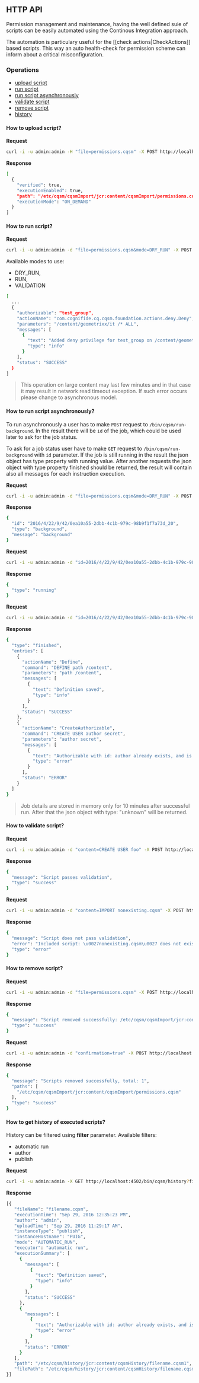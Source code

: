## HTTP API
Permission management and maintenance, having the well defined suie of scripts can be easily automated using the Continous Integration approach.

The automation is particulary useful for the [[check actions|CheckActions]] based scripts. This way an auto health-check for permission scheme can inform about a critical misconfiguration.

### Operations

- [upload script](#how-to-upload-script)
- [run script](#how-to-run-script)
- [run script asynchronously](#how-to-run-script-asynchronously)
- [validate script](#how-to-validate-script)
- [remove script](#how-to-remove-script)
- [history](#how-to-get-history-of-executed-scripts)

#### How to upload script?
**Request**
```bash
curl -i -u admin:admin -H "file=permissions.cqsm" -X POST http://localhost:4502/bin/cqsm/fileUpload -F file=@"misc/example scripts/permissions.cqsm"
```
**Response**
```bash
[
  {
    "verified": true,
    "executionEnabled": true,
    "path": "/etc/cqsm/cqsmImport/jcr:content/cqsmImport/permissions.cqsm",
    "executionMode": "ON_DEMAND"
  }
]
```
#### How to run script?
**Request**

```bash
curl -i -u admin:admin -d "file=permissions.cqsm&mode=DRY_RUN" -X POST http://localhost:4502/bin/cqsm/run
```
Available modes to use:
* DRY_RUN,
* RUN,
* VALIDATION

```bash
[
  ...
  {
    "authorizable": "test_group",
    "actionName": "com.cognifide.cq.cqsm.foundation.actions.deny.Deny",
    "parameters": "/content/geometrixx/it /* ALL",
    "messages": [
      {
        "text": "Added deny privilege for test_group on /content/geometrixx/it",
        "type": "info"
      }
    ],
    "status": "SUCCESS"
  }
]
```

> This operation on large content may last few minutes and in that case it may result in network read timeout exception. If such error occurs please change to asynchronous model.

#### How to run script asynchronously?
To run asynchronously a user has to make `POST` request to `/bin/cqsm/run-background`. In the result there will be `id` of the job, which could be used later to ask for the job status.

To ask for a job status user have to make `GET` request to `/bin/cqsm/run-background` with `id` parameter. If the job is still running in the result the json object has type property with running value. After another requests the json object with type property finished should be returned, the result will contain also all messages for each instruction execution.

**Request**
```bash
curl -i -u admin:admin -d "file=permissions.cqsm&mode=DRY_RUN" -X POST http://localhost:4502/bin/cqsm/run-background
```
**Response**
```bash
{
  "id": "2016/4/22/9/42/0ea10a55-2dbb-4c1b-979c-98b9f1f7a73d_20",
  "type": "background",
  "message": "background"
}
```

**Request**
```bash
curl -i -u admin:admin -d "id=2016/4/22/9/42/0ea10a55-2dbb-4c1b-979c-98b9f1f7a73d_20" -X GET http://localhost:4502/bin/cqsm/run-background
```
**Response**
```bash
{
  "type": "running"
}
```

**Request**
```bash
curl -i -u admin:admin -d "id=2016/4/22/9/42/0ea10a55-2dbb-4c1b-979c-98b9f1f7a73d_20" -X GET http://localhost:4502/bin/cqsm/run-background
```
**Response**
```bash
{
  "type": "finished",
  "entries": [
    {
      "actionName": "Define",
      "command": "DEFINE path /content",
      "parameters": "path /content",
      "messages": [
        {
          "text": "Definition saved",
          "type": "info"
        }
      ],
      "status": "SUCCESS"
    },
    {
      "actionName": "CreateAuthorizable",
      "command": "CREATE USER author secret",
      "parameters": "author secret",
      "messages": [
        {
          "text": "Authorizable with id: author already exists, and is a User",
          "type": "error"
        }
      ],
      "status": "ERROR"
    }
  ]
}
```


> Job details are stored in memory only for 10 minutes after successful run. After that the json object with type: "unknown" will be returned.

#### How to validate script?
**Request**
```bash
curl -i -u admin:admin -d "content=CREATE USER foo" -X POST http://localhost:4502/bin/cqsm/validate
```
**Response**
```bash
{
  "message": "Script passes validation",
  "type": "success"
}
```

**Request**
```bash
curl -i -u admin:admin -d "content=IMPORT nonexisting.cqsm" -X POST http://localhost:4502/bin/cqsm/validate
```
**Response**
```bash
{
  "message": "Script does not pass validation",
  "error": "Included script: \u0027nonexisting.cqsm\u0027 does not exists.",
  "type": "error"
}
```

#### How to remove script?
**Request**
```bash
curl -i -u admin:admin -d "file=permissions.cqsm" -X POST http://localhost:4502/bin/cqsm/remove
```
**Response**
```bash
{
  "message": "Script removed successfully: /etc/cqsm/cqsmImport/jcr:content/cqsmImport/permissions.cqsm",
  "type": "success"
}
```

**Request**
```bash
curl -i -u admin:admin -d "confirmation=true" -X POST http://localhost:4502/bin/cqsm/remove
```
**Response**
```bash
{
  "message": "Scripts removed successfully, total: 1",
  "paths": [
    "/etc/cqsm/cqsmImport/jcr:content/cqsmImport/permissions.cqsm"
  ],
  "type": "success"
}
```

#### How to get history of executed scripts?
History can be filtered using **filter** parameter. Available filters:
* automatic run
* author
* publish

**Request**
```bash
curl -i -u admin:admin -X GET http://localhost:4502/bin/cqsm/history?filter=publish
```
**Response**
```bash
[{
   "fileName": "filename.cqsm",
   "executionTime": "Sep 29, 2016 12:35:23 PM",
   "author": "admin",
   "uploadTime": "Sep 29, 2016 11:29:17 AM",
   "instanceType": "publish",
   "instanceHostname": "PUIG",
   "mode": "AUTOMATIC_RUN",
   "executor": "automatic run",
   "executionSummary": [
     {
       "messages": [
         {
           "text": "Definition saved",
           "type": "info"
         }
       ],
       "status": "SUCCESS"
     },
     {
       "messages": [
         {
           "text": "Authorizable with id: author already exists, and is a User",
           "type": "error"
         }
       ],
       "status": "ERROR"
     }
   ],
   "path": "/etc/cqsm/history/jcr:content/cqsmHistory/filename.cqsm1",
   "filePath": "/etc/cqsm/history/jcr:content/cqsmHistory/filename.cqsm1/script"
}]
```